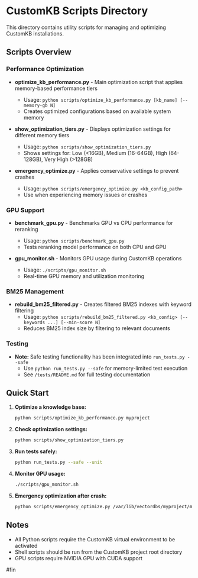 # CustomKB Scripts Directory

This directory contains utility scripts for managing and optimizing CustomKB installations.

## Scripts Overview

### Performance Optimization
- **optimize_kb_performance.py** - Main optimization script that applies memory-based performance tiers
  - Usage: `python scripts/optimize_kb_performance.py [kb_name] [--memory-gb N]`
  - Creates optimized configurations based on available system memory
  
- **show_optimization_tiers.py** - Displays optimization settings for different memory tiers
  - Usage: `python scripts/show_optimization_tiers.py`
  - Shows settings for: Low (<16GB), Medium (16-64GB), High (64-128GB), Very High (>128GB)

- **emergency_optimize.py** - Applies conservative settings to prevent crashes
  - Usage: `python scripts/emergency_optimize.py <kb_config_path>`
  - Use when experiencing memory issues or crashes

### GPU Support
- **benchmark_gpu.py** - Benchmarks GPU vs CPU performance for reranking
  - Usage: `python scripts/benchmark_gpu.py`
  - Tests reranking model performance on both CPU and GPU
  
- **gpu_monitor.sh** - Monitors GPU usage during CustomKB operations
  - Usage: `./scripts/gpu_monitor.sh`
  - Real-time GPU memory and utilization monitoring

### BM25 Management  
- **rebuild_bm25_filtered.py** - Creates filtered BM25 indexes with keyword filtering
  - Usage: `python scripts/rebuild_bm25_filtered.py <kb_config> [--keywords ...] [--min-score N]`
  - Reduces BM25 index size by filtering to relevant documents

### Testing
- **Note:** Safe testing functionality has been integrated into `run_tests.py --safe`
  - Use `python run_tests.py --safe` for memory-limited test execution
  - See `/tests/README.md` for full testing documentation

## Quick Start

1. **Optimize a knowledge base:**
   ```bash
   python scripts/optimize_kb_performance.py myproject
   ```

2. **Check optimization settings:**
   ```bash
   python scripts/show_optimization_tiers.py
   ```

3. **Run tests safely:**
   ```bash
   python run_tests.py --safe --unit
   ```

4. **Monitor GPU usage:**
   ```bash
   ./scripts/gpu_monitor.sh
   ```

5. **Emergency optimization after crash:**
   ```bash
   python scripts/emergency_optimize.py /var/lib/vectordbs/myproject/myproject.cfg
   ```

## Notes
- All Python scripts require the CustomKB virtual environment to be activated
- Shell scripts should be run from the CustomKB project root directory
- GPU scripts require NVIDIA GPU with CUDA support

#fin